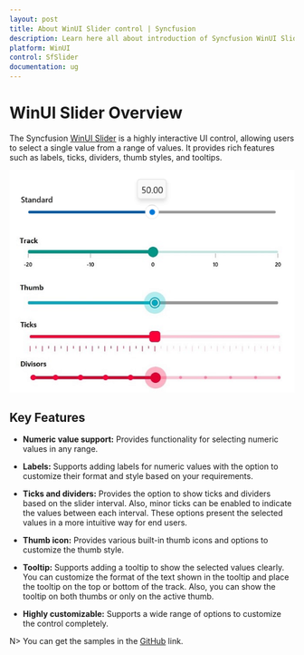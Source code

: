 ```yaml
---
layout: post
title: About WinUI Slider control | Syncfusion
description: Learn here all about introduction of Syncfusion WinUI Slider(SfSlider) control with key features and more.
platform: WinUI
control: SfSlider
documentation: ug
---
```


# WinUI Slider Overview

The Syncfusion [WinUI Slider](https://www.syncfusion.com/winui-controls/slider) is a highly interactive UI control, allowing users to select a single value from a range of values. It provides rich features such as labels, ticks, dividers, thumb styles, and tooltips.

![Overview WinUI slider](images/overview/slider.png)

## Key Features

* **Numeric value support:** Provides functionality for selecting numeric values in any range.

* **Labels:** Supports adding labels for numeric values with the option to customize their format and style based on your requirements.

* **Ticks and dividers:** Provides the option to show ticks and dividers based on the slider interval. Also, minor ticks can be enabled to indicate the values between each interval. These options present the selected values in a more intuitive way for end users.

* **Thumb icon:** Provides various built-in thumb icons and options to customize the thumb style.

* **Tooltip:** Supports adding a tooltip to show the selected values clearly. You can customize the format of the text shown in the tooltip and place the tooltip on the top or bottom of the track. Also, you can show the tooltip on both thumbs or only on the active thumb.

* **Highly customizable:** Supports a wide range of options to customize the control completely.

N> You can get the samples in the [GitHub](https://github.com/syncfusion/winui-demos/tree/master/sliders) link. 